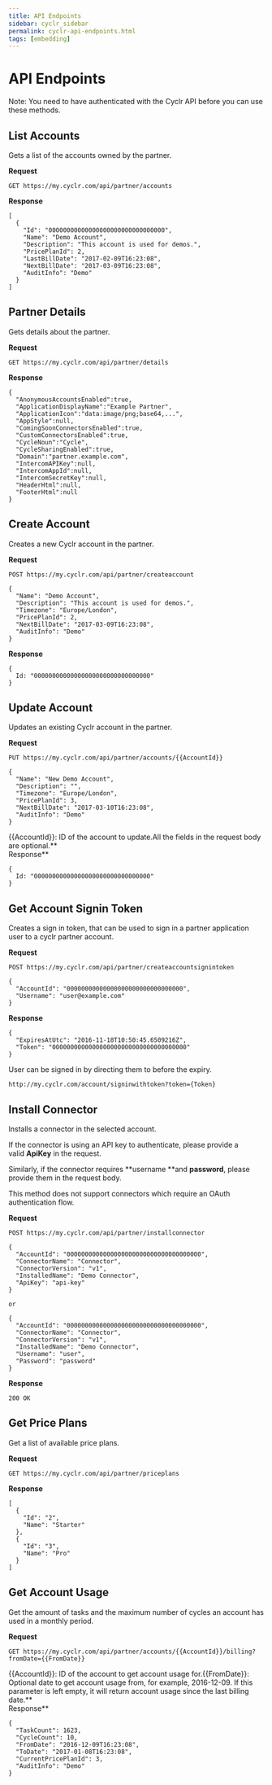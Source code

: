 ```yaml
---
title: API Endpoints
sidebar: cyclr_sidebar
permalink: cyclr-api-endpoints.html
tags: [embedding]
---
```


# API Endpoints #

Note: You need to have authenticated with the Cyclr API before you can use these methods.

List Accounts
-------------

Gets a list of the accounts owned by the partner.

**Request**

    GET https://my.cyclr.com/api/partner/accounts

**Response**

    [
      {
        "Id": "00000000000000000000000000000000",
        "Name": "Demo Account",
        "Description": "This account is used for demos.",
        "PricePlanId": 2,
        "LastBillDate": "2017-02-09T16:23:08",
        "NextBillDate": "2017-03-09T16:23:08",
        "AuditInfo": "Demo"
      }
    ]

Partner Details
---------------

Gets details about the partner.

**Request**

    GET https://my.cyclr.com/api/partner/details

**Response**

    {
      "AnonymousAccountsEnabled":true,
      "ApplicationDisplayName":"Example Partner",
      "ApplicationIcon":"data:image/png;base64,...",
      "AppStyle":null,
      "ComingSoonConnectorsEnabled":true,
      "CustomConnectorsEnabled":true,
      "CycleNoun":"Cycle",
      "CycleSharingEnabled":true,
      "Domain":"partner.example.com",
      "IntercomAPIKey":null,
      "IntercomAppId":null,
      "IntercomSecretKey":null,
      "HeaderHtml":null,
      "FooterHtml":null
    }

Create Account
--------------

Creates a new Cyclr account in the partner.

**Request**

    POST https://my.cyclr.com/api/partner/createaccount
    
    {
      "Name": "Demo Account",
      "Description": "This account is used for demos.",
      "Timezone": "Europe/London",
      "PricePlanId": 2,
      "NextBillDate": "2017-03-09T16:23:08",
      "AuditInfo": "Demo"
    }

**Response**

    {
      Id: "00000000000000000000000000000000"
    }

Update Account
--------------

Updates an existing Cyclr account in the partner.

**Request**

    PUT https://my.cyclr.com/api/partner/accounts/{{AccountId}}
    
    {
      "Name": "New Demo Account",
      "Description": "",
      "Timezone": "Europe/London",
      "PricePlanId": 3,
      "NextBillDate": "2017-03-10T16:23:08",
      "AuditInfo": "Demo"
    }

{{AccountId}}: ID of the account to update.All the fields in the request body are optional.**  
Response**

    {
      Id: "00000000000000000000000000000000"
    }

Get Account Signin Token
------------------------

Creates a sign in token, that can be used to sign in a partner application user to a cyclr partner account.

**Request**

    POST https://my.cyclr.com/api/partner/createaccountsignintoken
    
    {
      "AccountId": "00000000000000000000000000000000",
      "Username": "user@example.com"
    }
    

**Response**

    {
      "ExpiresAtUtc": "2016-11-18T10:50:45.6509216Z",
      "Token": "0000000000000000000000000000000000000"
    }
    

User can be signed in by directing them to before the expiry.

    http://my.cyclr.com/account/signinwithtoken?token={Token}

Install Connector
-----------------

Installs a connector in the selected account.

If the connector is using an API key to authenticate, please provide a valid **ApiKey** in the request.

Similarly, if the connector requires **username **and **password**, please provide them in the request body.

This method does not support connectors which require an OAuth authentication flow.

**Request**

    POST https://my.cyclr.com/api/partner/installconnector
    
    {
      "AccountId": "0000000000000000000000000000000000000",
      "ConnectorName": "Connector",
      "ConnectorVersion": "v1",
      "InstalledName": "Demo Connector",
      "ApiKey": "api-key"
    }
    
    or
    
    {
      "AccountId": "0000000000000000000000000000000000000",
      "ConnectorName": "Connector",
      "ConnectorVersion": "v1",
      "InstalledName": "Demo Connector",
      "Username": "user",
      "Password": "password"
    }

**Response**

    200 OK

Get Price Plans
---------------

Get a list of available price plans.

**Request**

    GET https://my.cyclr.com/api/partner/priceplans

**Response**

    [
      {
        "Id": "2",
        "Name": "Starter"
      },
      {
        "Id": "3",
        "Name": "Pro"
      }
    ]

Get Account Usage
-----------------

Get the amount of tasks and the maximum number of cycles an account has used in a monthly period.

**Request**

    GET https://my.cyclr.com/api/partner/accounts/{{AccountId}}/billing?fromDate={{FromDate}}

{{AccountId}}: ID of the account to get account usage for.{{FromDate}}: Optional date to get account usage from, for example, 2016-12-09. If this parameter is left empty, it will return account usage since the last billing date.**  
Response**

    {
      "TaskCount": 1623,
      "CycleCount": 10,
      "FromDate": "2016-12-09T16:23:08",
      "ToDate": "2017-01-08T16:23:08",
      "CurrentPricePlanId": 3,
      "AuditInfo": "Demo"
    }

